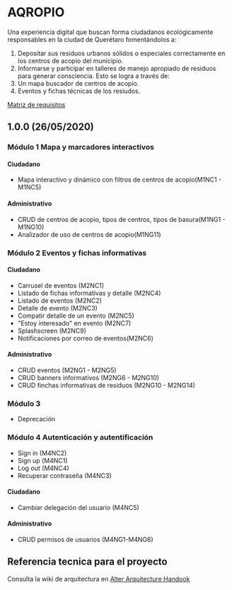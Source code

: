 
# AQROPIO
Una experiencia digital que buscan forma ciudadanos ecológicamente responsables en la ciudad de Querétaro fomentándolos a:
1. Depositar sus residuos urbanos sólidos o especiales correctamente en los centros de acopio del municipio.
2. Informarse y participar en talleres de manejo apropiado de residuos para generar consciencia.
Esto se logra a través de:
1. Un mapa buscador de centros de acopio.
2. Eventos y fichas técnicas de los resiudos.


[Matriz de requisitos](https://docs.google.com/spreadsheets/d/1QAn8QA6UwQu4p5pzo3QpAgggC5GWWg2zO1UTauqZx3s/edit#gid=1078788303)


## 1.0.0 (26/05/2020)

### Módulo 1 Mapa y marcadores interactivos

#### Ciudadano
* Mapa interactivo y dinámico con filtros de centros de acopio(M1NC1 - M1NC5)
#### Administrativo
* CRUD de centros de acopio, tipos de centros, tipos de basura(M1NG1 - M1NG10)
* Analizador de uso de centros de acopio(M1NG11)

### Módulo 2 Eventos y fichas informativas
#### Ciudadano
* Carrusel de eventos (M2NC1)
* Listado de fichas informativas y detalle (M2NC4)
* Listado de eventos (M2NC2)
* Detalle de evento (M2NC3)
* Compatir detalle de un evento (M2NC5)
* "Estoy interesado" en evento (M2NC7)
* Splashscreen (M2NC9)
* Notificaciones por correo de eventos(M2NC6)
#### Administrativo
* CRUD eventos (M2NG1 - M2NG5)
* CRUD banners informativos (M2NG6 - M2NG10)
* CRUD finchas informativas de residuos  (M2NG10 - M2NG14)

### Módulo 3
* Deprecación
 
### Módulo 4 Autenticación y autentificación 
* Sign in (M4NC2)
* Sign up (M4NC1)
* Log out (M4NC4)
* Recuperar contraseña (M4NC3)
#### Ciudadano
* Cambiar delegación del usuario (M4NC5)
#### Administrativo
* CRUD permisos de usuarios (M4NG1-M4NG6)

## Referencia tecnica para el proyecto
Consulta la wiki de arquitectura en [Alter Arquitecture Handook](http://altermx.website/index.php/Arquitectura_Gobierno)




